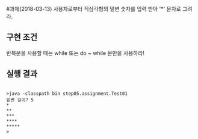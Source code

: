 #과제(2018-03-13)
사용자로부터 직삼각형의 밑변 숫자를 입력 받아 '*' 문자로 그려라.
## 구현 조건
반복문을 사용할 때는 while 또는 do ~ while 문만을 사용하라!

## 실행 결과
```

>java -classpath bin step05.assignment.Test01
밑변 길이? 5
*
**
***
****
*****
>
```